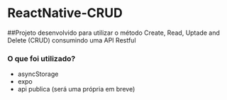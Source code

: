 # ReactNative-CRUD
##Projeto desenvolvido para utilizar o método Create, Read, Uptade and Delete (CRUD) consumindo uma API Restful

### O que foi utilizado? 
- asyncStorage
- expo
- api publica (será uma própria em breve)
